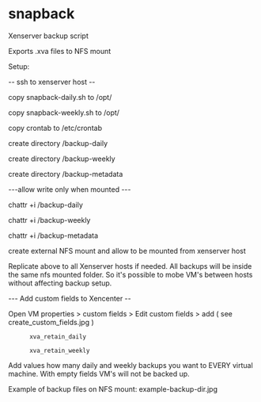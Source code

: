 # snapback
Xenserver backup script 

Exports .xva files to NFS mount 

Setup:

-- ssh to xenserver host --

copy snapback-daily.sh to /opt/

copy snapback-weekly.sh to /opt/

copy crontab to /etc/crontab

create directory /backup-daily 

create directory /backup-weekly

create directory /backup-metadata

 ---allow write only when mounted ---
	
 chattr +i /backup-daily 
	
 chattr +i /backup-weekly
 
 chattr +i /backup-metadata
	
	
 create external NFS mount and allow to be mounted from xenserver host
	
 Replicate above to all Xenserver hosts if needed. All backups will be inside the same nfs mounted folder. So it's possible to mobe VM's between hosts without affecting backup setup.

--- Add custom fields to Xencenter --

Open VM properties > custom fields > Edit custom fields > add            ( see create_custom_fields.jpg )

          xva_retain_daily
										
          xva_retain_weekly
          
Add values how many daily and weekly backups you want to EVERY virtual machine. With empty fields VM's will not be backed up.

Example of backup files on NFS mount: example-backup-dir.jpg
